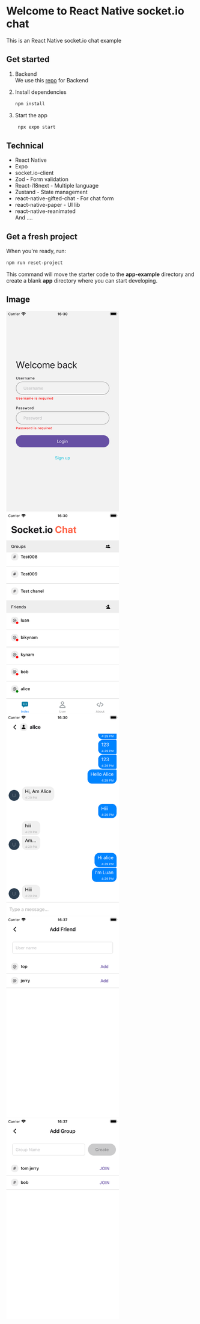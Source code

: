# Welcome to React Native socket.io chat 

This is an React Native socket.io chat example

## Get started

1. Backend  
   We use this [repo](https://github.com/socketio/socket.io-chat-platform) for Backend 

2. Install dependencies

   ```bash
   npm install
   ```

3. Start the app

   ```bash
    npx expo start
   ```

## Technical

- React Native  
- Expo  
- socket.io-client  
- Zod - Form validation  
- React-i18next - Multiple language  
- Zustand - State management  
- react-native-gifted-chat - For chat form  
- react-native-paper - UI lib  
- react-native-reanimated  
And ....  


## Get a fresh project

When you're ready, run:

```bash
npm run reset-project
```

This command will move the starter code to the **app-example** directory and create a blank **app** directory where you can start developing.

## Image

<img src="./app-images/login.png" alt="Login" width="300"/>
<img src="./app-images/home.png" alt="Home" width="300"/>
<img src="./app-images/chat.png" alt="Chat" width="300"/>
<img src="./app-images/add-friend.png" alt="Add Friend" width="300"/>
<img src="./app-images/add-group.png" alt="Join Group" width="300"/>
